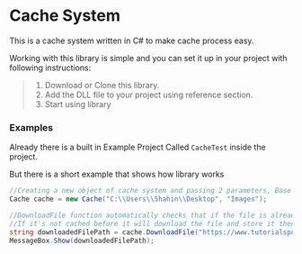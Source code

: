 # Cache System
This is a cache system written in C# to make cache process easy.

Working with this library is simple and you can set it up in your project with following instructions:

>1. Download or Clone this library.
>2. Add the DLL file to your project using reference section.
>3. Start using library


### Examples

Already there is a built in Example Project Called `CacheTest` inside the project.

But there is a short example that shows how library works

```cs
//Creating a new object of cache system and passing 2 parameters, Base path for the cache folder and the name of the cache folder.
Cache cache = new Cache("C:\\Users\\Shahin\\Desktop", "Images");

//DownloadFile function automatically checks that if the file is already cached or not,
//If it's not cached before it will download the file and store it then return the Path of file
string downloadedFilePath = cache.DownloadFile("https://www.tutorialspoint.com/green/images/logo.png", "7C36F81013CE9E0A169D43DAAF98BD21");
MessageBox.Show(downloadedFilePath);
```
